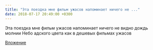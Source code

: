 ```yaml
---
title: "Эта поездка мне фильм ужасов напоминает ничего не ..."
date: 2018-07-17 20:49:00 +0300
---
```


Эта поездка мне фильм ужасов напоминает ничего не видно дождь молнии Небо адского цвета как в дешевых фильмах ужасов

[Вложение](/assets/vk_photos/1/zuBqPBeRuho.jpg)
